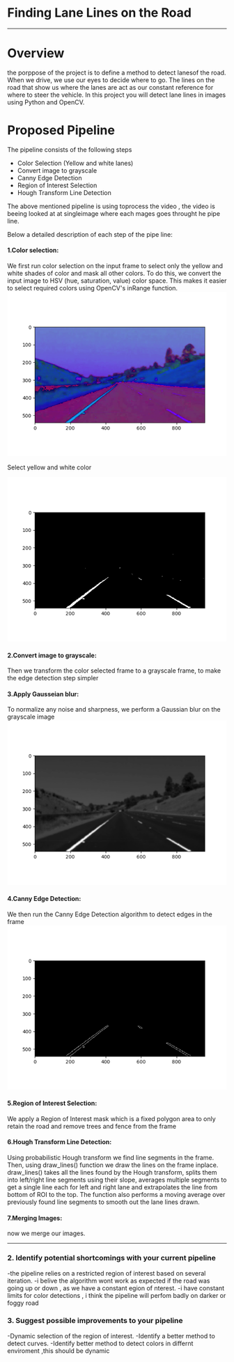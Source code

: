 # **Finding Lane Lines on the Road** 


---
[//]: # (Image References)

[hsv]: ./hsv.png "hsv"
[yelwhi]: ./yellow_white_lines.png "yellow_white_lines"
[gaus]: ./blur.png "gaus"
[canny]: ./canny.png "canny"

# **Overview** 
the porppose of the project is to define a method to detect lanesof the road. When we drive, we use our eyes to decide where to go. The lines on the road that show us where the lanes are act as our constant reference for where to steer the vehicle. 
In this project you will detect lane lines in images using Python and OpenCV.


# **Proposed Pipeline**
The pipeline consists of the following steps
- Color Selection (Yellow and white lanes)
- Convert image to grayscale
- Canny Edge Detection
- Region of Interest Selection
- Hough Transform Line Detection

The above mentioned pipeline is using toprocess the video , the video is beeing looked at at singleimage where each mages goes throught he pipe line.

Below a detailed description of each step of the pipe line:
#### 1.Color selection:
We first run color selection on the input frame to select only the yellow and white shades of color and mask all other colors. To do this, we convert the input image to HSV (hue, saturation, value) color space. This makes it easier to select required colors using OpenCV's inRange function. 
![alt text][hsv]

Select yellow and white color

![alt text][yelwhi]

#### 2.Convert image to grayscale:
Then we transform the color selected frame to a grayscale frame, to make the edge detection step simpler
#### 3.Apply Gausseian blur:
To normalize any noise and sharpness, we perform a Gaussian blur on the grayscale image 
![alt text][gaus]
#### 4.Canny Edge Detection:
We then run the Canny Edge Detection algorithm to detect edges in the frame 
![alt text][canny]
#### 5.Region of Interest Selection:
We apply a Region of Interest mask which is a fixed polygon area to only retain the road and remove trees and fence from the frame 
#### 6.Hough Transform Line Detection:
Using probabilistic Hough transform we find line segments in the frame. Then, using draw_lines() function we draw the lines on the frame inplace. draw_lines() takes all the lines found by the Hough transform, splits them into left/right line segments using their slope, averages multiple segments to get a single line each for left and right lane and extrapolates the line from bottom of ROI to the top. The function also performs a moving average over previously found line segments to smooth out the lane lines drawn. 
#### 7.Merging Images:
now we merge our images.



---
### 2. Identify potential shortcomings with your current pipeline

-the pipeline relies on a restricted region of interest based on several iteration.
-i belive the algorithm wont work as expected if the road was going up or down , as we have a constant egion of nterest.
-i have constant limits for color detections , i think the pipeline will perfom badly on darker or foggy road


### 3. Suggest possible improvements to your pipeline
-Dynamic selection of the region of interest.
-Identify a better method to detect curves.
-Identify better method to detect colors in differnt enviroment ,this should be dynamic


